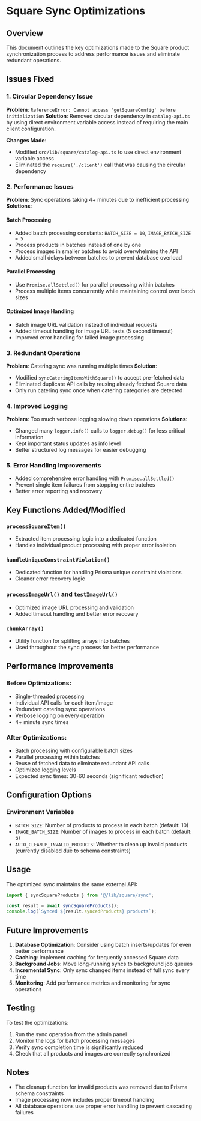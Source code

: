 # Square Sync Optimizations

## Overview

This document outlines the key optimizations made to the Square product synchronization process to address performance issues and eliminate redundant operations.

## Issues Fixed

### 1. Circular Dependency Issue

**Problem**: `ReferenceError: Cannot access 'getSquareConfig' before initialization`
**Solution**: Removed circular dependency in `catalog-api.ts` by using direct environment variable access instead of requiring the main client configuration.

**Changes Made**:

- Modified `src/lib/square/catalog-api.ts` to use direct environment variable access
- Eliminated the `require('./client')` call that was causing the circular dependency

### 2. Performance Issues

**Problem**: Sync operations taking 4+ minutes due to inefficient processing
**Solutions**:

#### Batch Processing

- Added batch processing constants: `BATCH_SIZE = 10`, `IMAGE_BATCH_SIZE = 5`
- Process products in batches instead of one by one
- Process images in smaller batches to avoid overwhelming the API
- Added small delays between batches to prevent database overload

#### Parallel Processing

- Use `Promise.allSettled()` for parallel processing within batches
- Process multiple items concurrently while maintaining control over batch sizes

#### Optimized Image Handling

- Batch image URL validation instead of individual requests
- Added timeout handling for image URL tests (5 second timeout)
- Improved error handling for failed image processing

### 3. Redundant Operations

**Problem**: Catering sync was running multiple times
**Solution**:

- Modified `syncCateringItemsWithSquare()` to accept pre-fetched data
- Eliminated duplicate API calls by reusing already fetched Square data
- Only run catering sync once when catering categories are detected

### 4. Improved Logging

**Problem**: Too much verbose logging slowing down operations
**Solutions**:

- Changed many `logger.info()` calls to `logger.debug()` for less critical information
- Kept important status updates as info level
- Better structured log messages for easier debugging

### 5. Error Handling Improvements

- Added comprehensive error handling with `Promise.allSettled()`
- Prevent single item failures from stopping entire batches
- Better error reporting and recovery

## Key Functions Added/Modified

### `processSquareItem()`

- Extracted item processing logic into a dedicated function
- Handles individual product processing with proper error isolation

### `handleUniqueConstraintViolation()`

- Dedicated function for handling Prisma unique constraint violations
- Cleaner error recovery logic

### `processImageUrl()` and `testImageUrl()`

- Optimized image URL processing and validation
- Added timeout handling and better error recovery

### `chunkArray()`

- Utility function for splitting arrays into batches
- Used throughout the sync process for better performance

## Performance Improvements

### Before Optimizations:

- Single-threaded processing
- Individual API calls for each item/image
- Redundant catering sync operations
- Verbose logging on every operation
- 4+ minute sync times

### After Optimizations:

- Batch processing with configurable batch sizes
- Parallel processing within batches
- Reuse of fetched data to eliminate redundant API calls
- Optimized logging levels
- Expected sync times: 30-60 seconds (significant reduction)

## Configuration Options

### Environment Variables

- `BATCH_SIZE`: Number of products to process in each batch (default: 10)
- `IMAGE_BATCH_SIZE`: Number of images to process in each batch (default: 5)
- `AUTO_CLEANUP_INVALID_PRODUCTS`: Whether to clean up invalid products (currently disabled due to schema constraints)

## Usage

The optimized sync maintains the same external API:

```typescript
import { syncSquareProducts } from '@/lib/square/sync';

const result = await syncSquareProducts();
console.log(`Synced ${result.syncedProducts} products`);
```

## Future Improvements

1. **Database Optimization**: Consider using batch inserts/updates for even better performance
2. **Caching**: Implement caching for frequently accessed Square data
3. **Background Jobs**: Move long-running syncs to background job queues
4. **Incremental Sync**: Only sync changed items instead of full sync every time
5. **Monitoring**: Add performance metrics and monitoring for sync operations

## Testing

To test the optimizations:

1. Run the sync operation from the admin panel
2. Monitor the logs for batch processing messages
3. Verify sync completion time is significantly reduced
4. Check that all products and images are correctly synchronized

## Notes

- The cleanup function for invalid products was removed due to Prisma schema constraints
- Image processing now includes proper timeout handling
- All database operations use proper error handling to prevent cascading failures
